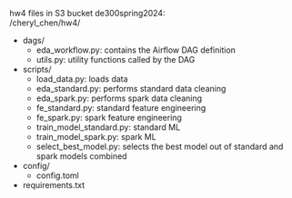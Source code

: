 hw4 files in S3 bucket de300spring2024:  
/cheryl_chen/hw4/
- dags/
    - eda_workflow.py: contains the Airflow DAG definition
    - utils.py: utility functions called by the DAG
- scripts/
    - load_data.py: loads data
    - eda_standard.py: performs standard data cleaning
    - eda_spark.py: performs spark data cleaning
    - fe_standard.py: standard feature engineering
    - fe_spark.py: spark feature engineering
    - train_model_standard.py: standard ML
    - train_model_spark.py: spark ML
    - select_best_model.py: selects the best model out of standard and spark models combined
- config/
    - config.toml
- requirements.txt
